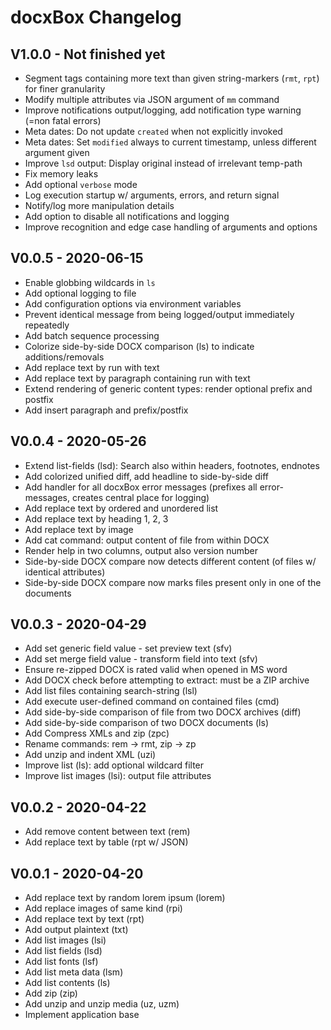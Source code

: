 docxBox Changelog
=================

V1.0.0 - Not finished yet
-------------------------
* Segment tags containing more text than given string-markers (``rmt``, ``rpt``) for finer granularity 
* Modify multiple attributes via JSON argument of ``mm`` command
* Improve notifications output/logging, add notification type warning (=non fatal errors)
* Meta dates: Do not update ``created`` when not explicitly invoked
* Meta dates: Set ``modified`` always to current timestamp, unless different argument given 
* Improve ``lsd`` output: Display original instead of irrelevant temp-path
* Fix memory leaks
* Add optional ``verbose`` mode 
* Log execution startup w/ arguments, errors, and return signal
* Notify/log more manipulation details
* Add option to disable all notifications and logging
* Improve recognition and edge case handling of arguments and options  

V0.0.5 - 2020-06-15
-------------------
* Enable globbing wildcards in ``ls``
* Add optional logging to file
* Add configuration options via environment variables
* Prevent identical message from being logged/output immediately repeatedly
* Add batch sequence processing
* Colorize side-by-side DOCX comparison (ls) to indicate additions/removals
* Add replace text by run with text
* Add replace text by paragraph containing run with text
* Extend rendering of generic content types: render optional prefix and postfix 
* Add insert paragraph and prefix/postfix

V0.0.4 - 2020-05-26
-------------------
* Extend list-fields (lsd): Search also within headers, footnotes, endnotes
* Add colorized unified diff, add headline to side-by-side diff  
* Add handler for all docxBox error messages 
  (prefixes all error-messages, creates central place for logging)  
* Add replace text by ordered and unordered list 
* Add replace text by heading 1, 2, 3 
* Add replace text by image
* Add cat command: output content of file from within DOCX 
* Render help in two columns, output also version number 
* Side-by-side DOCX compare now detects different content (of files w/ identical attributes)
* Side-by-side DOCX compare now marks files present only in one of the documents 

V0.0.3 - 2020-04-29
-------------------
* Add set generic field value - set preview text (sfv)
* Add set merge field value - transform field into text (sfv)
* Ensure re-zipped DOCX is rated valid when opened in MS word
* Add DOCX check before attempting to extract: must be a ZIP archive
* Add list files containing search-string (lsl)
* Add execute user-defined command on contained files (cmd)
* Add side-by-side comparison of file from two DOCX archives (diff)
* Add side-by-side comparison of two DOCX documents (ls)
* Add Compress XMLs and zip (zpc)
* Rename commands: rem -> rmt, zip -> zp
* Add unzip and indent XML (uzi)
* Improve list (ls): add optional wildcard filter
* Improve list images (lsi): output file attributes

V0.0.2 - 2020-04-22
-------------------
* Add remove content between text (rem)
* Add replace text by table (rpt w/ JSON)

V0.0.1 - 2020-04-20
-------------------
* Add replace text by random lorem ipsum (lorem)
* Add replace images of same kind (rpi)
* Add replace text by text (rpt)
* Add output plaintext (txt)
* Add list images (lsi)
* Add list fields (lsd)
* Add list fonts (lsf)
* Add list meta data (lsm)
* Add list contents (ls)
* Add zip (zip)
* Add unzip and unzip media (uz, uzm)
* Implement application base

